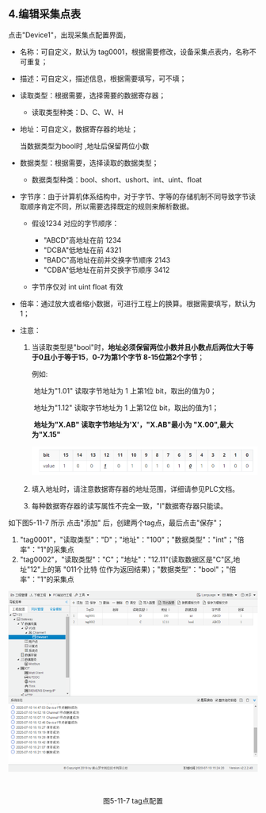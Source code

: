 ## 4.编辑采集点表

点击"Device1"，出现采集点配置界面，

- 名称：可自定义，默认为  tag0001，根据需要修改，设备采集点表内，名称不可重复；

- 描述：可自定义，描述信息，根据需要填写，可不填；

- 读取类型：根据需要，选择需要的数据寄存器；

  - 读取类型种类：D、C、W、H

- 地址：可自定义，数据寄存器的地址；

  当数据类型为bool时 ,地址后保留两位小数

- 数据类型：根据需要，选择读取的数据类型；

  - 数据类型种类：bool、short、ushort、int、uint、float

- 字节序：由于计算机体系结构中，对于字节、字等的存储机制不同导致字节读取顺序肯定不同，所以需要选择既定的规则来解析数据。

  - 假设1234 对应的字节顺序：

    - "ABCD"高地址在前   1234
    - "DCBA"低地址在前 4321
    - "BADC"高地址在前并交换字节顺序   2143
    - "CDBA"低地址在前并交换字节顺序  3412
  - 字节序仅对 int  uint  float  有效

- 倍率：通过放大或者缩小数据，可进行工程上的换算。根据需要填写，默认为1；

- 注意：

  1. 当读取类型是"bool"时，**地址必须保留两位小数并且小数点后两位大于等于0且小于等于15**，**0-7为第1个字节  8-15位第2个字节**；

     例如:

     ​	地址为"1.01"  读取字节地址为 1 上第1位  bit，取出的值为0；

     ​	地址为"1.12"  读取字节地址为 1 上第12位  bit，取出的值为1；

     ​	**地址为"X.AB" 读取字节地址为'X'，"X.AB"最小为 "X.00",最大为"X.15"**

     ![1557970984875](../../../assets/bitpic.png)

  2. 填入地址时，请注意数据寄存器的地址范围，详细请参见PLC文档。

  3. 每种数据寄存器的读写属性不完全一致，"I"数据寄存器只能读。


如下图5-11-7 所示  点击"添加" 后，创建两个tag点，最后点击"保存"；

1. "tag0001"，"读取类型"："D"；"地址"："100"；"数据类型"："int"；"倍率"："1"的采集点
2. "tag0002"，"读取类型"："C"；"地址"："12.11"(读取数据区是"C"区,地址"12"上的第 "011个比特 位作为返回结果)；"数据类型"："bool"；"倍率"："1“的采集点

![](assets/tag配置.png)

​					

<center>图5-11-7 tag点配置</center>
